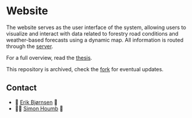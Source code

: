 # Website

The website serves as the user interface of the system, allowing users to visualize and interact with data related to forestry road conditions and weather-based forecasts using a dynamic map. All information is routed through the [server](https://github.com/skogkursbachelor/server).

For a full overview, read the [thesis](https://github.com/skogkursbachelor/thesis).

This repository is archived, check the [fork](https://github.com/erikbjo/timberlight-website) for eventual updates.

## Contact

- 👑 [Erik Bjørnsen](mailto:erbj@stud.ntnu.no) 🚀
- 💪🏻 [Simon Houmb](mailto:simonhou@stud.ntnu.no) 🥇
